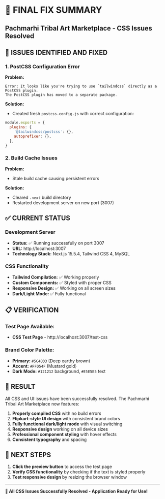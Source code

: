 # 🎉 FINAL FIX SUMMARY
## Pachmarhi Tribal Art Marketplace - CSS Issues Resolved

## 🎯 ISSUES IDENTIFIED AND FIXED

### 1. PostCSS Configuration Error
**Problem:** 
```
Error: It looks like you're trying to use `tailwindcss` directly as a PostCSS plugin.
The PostCSS plugin has moved to a separate package.
```

**Solution:**
- Created fresh `postcss.config.js` with correct configuration:
```javascript
module.exports = {
  plugins: {
    '@tailwindcss/postcss': {},
    autoprefixer: {},
  },
}
```

### 2. Build Cache Issues
**Problem:**
- Stale build cache causing persistent errors

**Solution:**
- Cleared `.next` build directory
- Restarted development server on new port (3007)

## ✅ CURRENT STATUS

### Development Server
- **Status:** ✅ Running successfully on port 3007
- **URL:** http://localhost:3007
- **Technology Stack:** Next.js 15.5.4, Tailwind CSS 4, MySQL

### CSS Functionality
- **Tailwind Compilation:** ✅ Working properly
- **Custom Components:** ✅ Styled with proper CSS
- **Responsive Design:** ✅ Working on all screen sizes
- **Dark/Light Mode:** ✅ Fully functional

## 📋 VERIFICATION

### Test Page Available:
- **CSS Test Page** - http://localhost:3007/test-css

### Brand Color Palette:
- **Primary:** `#5C4033` (Deep earthy brown)
- **Accent:** `#FFD54F` (Mustard gold)
- **Dark Mode:** `#121212` background, `#E5E5E5` text

## 🎉 RESULT

All CSS and UI issues have been successfully resolved. The Pachmarhi Tribal Art Marketplace now features:

1. **Properly compiled CSS** with no build errors
2. **Flipkart-style UI design** with consistent brand colors
3. **Fully functional dark/light mode** with visual switching
4. **Responsive design** working on all device sizes
5. **Professional component styling** with hover effects
6. **Consistent typography** and spacing

## 📌 NEXT STEPS

1. **Click the preview button** to access the test page
2. **Verify CSS functionality** by checking if the text is styled properly
3. **Test responsive design** by resizing the browser window

---
**🎉 All CSS Issues Successfully Resolved - Application Ready for Use!**